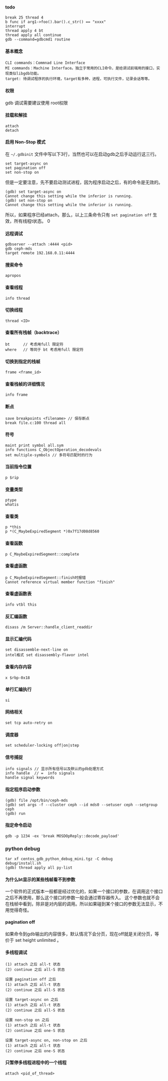 #### todo
```
break 25 thread 4
b func if arg1->foo().bar().c_str() == "xxxx"
interrupt
thread apply 4 bt
thread apply all continue
gdb --command=gdbcmd1 routine
```

#### 基本概念
```
CLI commands：Commnad Line Interface
MI commands：Machine Interface。独立于常用的CLI命令，是给调试前端用的接口，实现类似libgdb功能。
target: 待调试程序的执行环境，target有多种，进程，可执行文件，记录会话等等。
```

#### 权限
gdb 调试需要建议使用 root权限

#### 挂载和解挂
```
attach 
detach
```

#### 启用 Non-Stop 模式

在 `~/.gdbinit` 文件中写以下3行，当然也可以在启动gdb之后手动运行这三行。
```
set target-async on
set pagination off
set non-stop on
```
但是一定要注意，先不要启动测试进程，因为程序启动之后，有的命令是无效的。
```
(gdb) set target-async on
Cannot change this setting while the inferior is running.
(gdb) set non-stop on
Cannot change this setting while the inferior is running.
```
所以，如果程序已经attach，那么，以上三条命令只有 `set pagination off` 生效，所有线程t状态。
0

#### 远程调试

    gdbserver --attach :4444 <pid>
    gdb ceph-mds
    target remote 192.168.0.11:4444
    
#### 搜索命令

    apropos 
    
#### 查看线程

    info thread

#### 切换线程

    thread <ID> 

#### 查看所有栈帧（backtrace）

    bt      // 考虑用full 限定符
    where   // 等同于 bt 考虑用full 限定符
    
#### 切换到指定的栈帧

    frame <frame_id>
    
#### 查看栈帧的详细情况

    info frame

#### 断点

    save breakpoints <filename> // 保存断点
    break file.c:100 thread all
    
#### 符号

    maint print symbol all.sym 
    info functions C_ObjectOperation_decodevals
    set multiple-symbols // 多符号匹配时的行为


#### 当前指令位置

    
    p $rip
    
#### 变量类型
    
    ptype
    whatis
    
#### 查看类
    
    p *this
    p *(C_MaybeExpiredSegment *)0x7f17d08d8560
    
#### 查看函数

    p C_MaybeExpiredSegment::complete
    
#### 查看虚函数

    p C_MaybeExpiredSegment::finish时报错
    Cannot reference virtual member function "finish"
    
#### 查看虚函数表

    info vtbl this
    
#### 反汇编函数
    
    disass /m Server::handle_client_readdir
    
#### 显示汇编代码

    set disassemble-next-line on
    intel格式	set disassembly-flavor intel
    
#### 查看内存内容

    x $rbp-0x18
    
#### 单行汇编执行

    si
    
#### 网络相关

    set tcp auto-retry on
    
#### 调度器

    set scheduler-locking off|on|step
    
#### 信号捕捉

    info signals // 显示所有信号以及默认的gdb处理方式
    info handle  // =  info signals
    handle signal keywords
    
#### 指定程序启动参数

    (gdb) file /opt/bin/ceph-mds
    (gdb) set args -f --cluster ceph --id mds0 --setuser ceph --setgroup ceph
    (gdb) run
    
#### 指定命令启动
    gdb -p 1234 -ex 'break MOSDOpReply::decode_payload'

### python debug

    tar xf centos_gdb_python_debug_mini.tgz -C debug
    debug/install.sh
    (gdb) thread apply all py-list


#### 为什么bt显示的某些栈帧看不到参数

一个软件的正式版本一般都是经过优化的，如果一个接口的参数，在调用这个接口之后不再使用，那么这个接口的参数一般会通过寄存器传入。
这个参数也就不会在栈帧中看到，除非是对内层的调用。所以如果碰到某个接口的参数无法显示，不用觉得奇怪。

#### pagination off 

如果命令到gdb输出的内容很多，默认情况下会分页，现在off就是关闭分页，等价于 set height unlimited 。

#### 多线程调试
```
(1) attach 之后 all-t 状态
(2) continue 之后 all-S 状态

设置 pagination off 之后
(1) attach 之后 all-t 状态
(2) continue 之后 all-S 状态

设置 target-async on 之后
(1) attach 之后 all-t 状态
(2) continue 之后 all-S 状态

设置 non-stop on 之后
(1) attach 之后 all-t 状态
(2) continue 之后 one-S 状态

设置 target-async on, non-stop on 之后
(1) attach 之后 all-t 状态
(2) continue 之后 one-S 状态
```

#### 只暂停多线程进程中的一个线程
```
attach <pid_of_thread>
```
